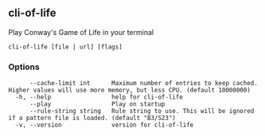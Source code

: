 ## cli-of-life

Play Conway's Game of Life in your terminal

```
cli-of-life [file | url] [flags]
```

### Options

```
      --cache-limit int      Maximum number of entries to keep cached. Higher values will use more memory, but less CPU. (default 10000000)
  -h, --help                 help for cli-of-life
      --play                 Play on startup
      --rule-string string   Rule string to use. This will be ignored if a pattern file is loaded. (default "B3/S23")
  -v, --version              version for cli-of-life
```

